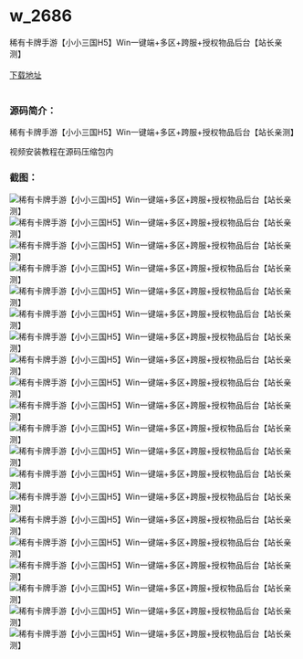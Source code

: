 # w_2686
稀有卡牌手游【小小三国H5】Win一键端+多区+跨服+授权物品后台【站长亲测】
<br/></br>
[下载地址](https://www.uuid2.com/2686.html "下载地址")
<br/></br>
<h3>源码简介：</h3>
<p>稀有卡牌手游【小小三国H5】Win一键端+多区+跨服+授权物品后台【站长亲测】<p>
<p>视频安装教程在源码压缩包内<p>
<h3>截图：</h3>
<img src="https://www.uuid2.com/wp-content/uploads/img/202111/0ef71f9133.png" alt="稀有卡牌手游【小小三国H5】Win一键端+多区+跨服+授权物品后台【站长亲测】"><img src="https://www.uuid2.com/wp-content/uploads/img/202111/a42c9dd713.png" alt="稀有卡牌手游【小小三国H5】Win一键端+多区+跨服+授权物品后台【站长亲测】"><img src="https://www.uuid2.com/wp-content/uploads/img/202111/e8a5d9a692.png" alt="稀有卡牌手游【小小三国H5】Win一键端+多区+跨服+授权物品后台【站长亲测】"><img src="https://www.uuid2.com/wp-content/uploads/img/202111/4750ab5160.png" alt="稀有卡牌手游【小小三国H5】Win一键端+多区+跨服+授权物品后台【站长亲测】"><img src="https://www.uuid2.com/wp-content/uploads/img/202111/19c928d683.png" alt="稀有卡牌手游【小小三国H5】Win一键端+多区+跨服+授权物品后台【站长亲测】"><img src="https://www.uuid2.com/wp-content/uploads/img/202111/21076e6858.png" alt="稀有卡牌手游【小小三国H5】Win一键端+多区+跨服+授权物品后台【站长亲测】"><img src="https://www.uuid2.com/wp-content/uploads/img/202111/203bc1f110.png" alt="稀有卡牌手游【小小三国H5】Win一键端+多区+跨服+授权物品后台【站长亲测】"><img src="https://www.uuid2.com/wp-content/uploads/img/202111/31a93fb851.png" alt="稀有卡牌手游【小小三国H5】Win一键端+多区+跨服+授权物品后台【站长亲测】"><img src="https://www.uuid2.com/wp-content/uploads/img/202111/3170d64920.png" alt="稀有卡牌手游【小小三国H5】Win一键端+多区+跨服+授权物品后台【站长亲测】"><img src="https://www.uuid2.com/wp-content/uploads/img/202111/bac8160167.png" alt="稀有卡牌手游【小小三国H5】Win一键端+多区+跨服+授权物品后台【站长亲测】"><img src="https://www.uuid2.com/wp-content/uploads/img/202111/d8bf013678.png" alt="稀有卡牌手游【小小三国H5】Win一键端+多区+跨服+授权物品后台【站长亲测】"><img src="https://www.uuid2.com/wp-content/uploads/img/202111/e0491ce972.png" alt="稀有卡牌手游【小小三国H5】Win一键端+多区+跨服+授权物品后台【站长亲测】"><img src="https://www.uuid2.com/wp-content/uploads/img/202111/fb580af164.png" alt="稀有卡牌手游【小小三国H5】Win一键端+多区+跨服+授权物品后台【站长亲测】"><img src="https://www.uuid2.com/wp-content/uploads/img/202111/b2f7ee8301.png" alt="稀有卡牌手游【小小三国H5】Win一键端+多区+跨服+授权物品后台【站长亲测】"><img src="https://www.uuid2.com/wp-content/uploads/img/202111/79e7038185.png" alt="稀有卡牌手游【小小三国H5】Win一键端+多区+跨服+授权物品后台【站长亲测】"><img src="https://www.uuid2.com/wp-content/uploads/img/202111/a890c96556.png" alt="稀有卡牌手游【小小三国H5】Win一键端+多区+跨服+授权物品后台【站长亲测】"><img src="https://www.uuid2.com/wp-content/uploads/img/202111/765b682687.png" alt="稀有卡牌手游【小小三国H5】Win一键端+多区+跨服+授权物品后台【站长亲测】"><img src="https://www.uuid2.com/wp-content/uploads/img/202111/8e2a2c0845.png" alt="稀有卡牌手游【小小三国H5】Win一键端+多区+跨服+授权物品后台【站长亲测】"><img src="https://www.uuid2.com/wp-content/uploads/img/202111/b7142ea236.png" alt="稀有卡牌手游【小小三国H5】Win一键端+多区+跨服+授权物品后台【站长亲测】"><img src="https://www.uuid2.com/wp-content/uploads/img/202111/bc99a19958.png" alt="稀有卡牌手游【小小三国H5】Win一键端+多区+跨服+授权物品后台【站长亲测】">
